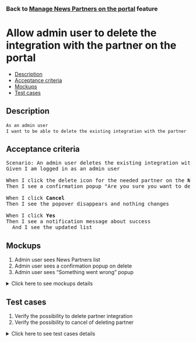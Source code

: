 ### Back to [Manage News Partners on the portal](../../) feature

# Allow admin user to delete the integration with the partner on the portal

- [Description](#description)
- [Acceptance criteria](#acceptance-criteria)
- [Mockups](#mockups)
- [Test cases](#test-cases)

## Description

    As an admin user
    I want to be able to delete the existing integration with the partner

## Acceptance criteria

<pre>
Scenario: An admin user deletes the existing integration with the partner on the News Partners page
Given I am logged in as an admin user

When I click the delete icon for the needed partner on the <b>News Partners</b> page
Then I see a confirmation popup "Are you sure you want to delete the integration with {partner name}?"

When I click <b>Cancel</b>
Then I see the popover disappears and nothing changes

When I click <b>Yes</b>
Then I see a notification message about success
  And I see the updated list
</pre>

## Mockups

1. Admin user sees News Partners list
2. Admin user sees a confirmation popup on delete
3. Admin user sees “Something went wrong” popup

<details>
  <summary>Click here to see mockups details</summary>

**1. Admin user sees News Partners list:**

![Admin user sees News Partners list](/products/sport_news_portal/web_application_features/manage_news_partners/images/news_partners_list.png)

**2. Admin user sees a confirmation popup on delete:**

![Admin user sees a confirmation popup on delete](/products/sport_news_portal/web_application_features/manage_news_partners/images/delete_news_partner_warning_popup.png)

**3. Admin user sees "Something went wrong" message:**

![Admin user sees "Something went wrong" message](/products/sport_news_portal/web_application_features/manage_news_partners/images/something_went_wrong_popup.png)

</details>

## Test cases

1. Verify the possibility to delete partner integration
2. Verify the possibility to cancel of deleting partner

<details>
  <summary>Click here to see test cases details</summary>

### **#1. Verify the possibility to delete partner integration**

|Preconditions|Steps|Expected result
--------------|-----|----------
|- Log in by admin account</br>- Go to the <b>News Partners</b> configuration page</br>- There is some partner added|1) In the partner row, click the delete icon</br>2) Click <b>Delete</b>|1) Popover to confirm deletion appears</br>2) News partner is removed from the list. User can add new partners in the drop-down list again|

### **#2. Verify the possibility to cancel of deleting partner**

|Preconditions|Steps|Expected result
--------------|-----|----------
|- Log in by admin account</br>- Go to the <b>News Partners</b> configuration page</br>- There is some partner added|1) In the partner row, click the delete icon</br>2) Click <b>Cancel</b>|1) Popover to confirm deletion appears</br>2) The news partner is still present and working|
</details>
